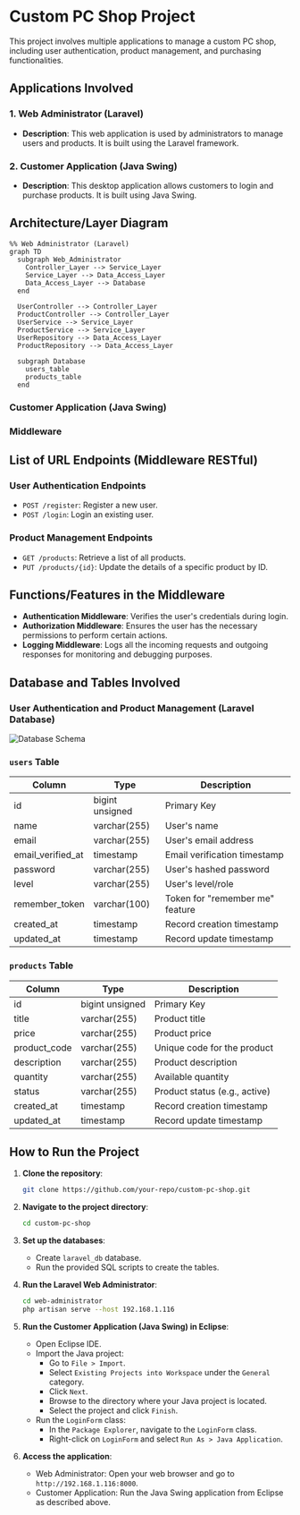 # Custom PC Shop Project

This project involves multiple applications to manage a custom PC shop, including user authentication, product management, and purchasing functionalities.

## Applications Involved

### 1. Web Administrator (Laravel)
- **Description**: This web application is used by administrators to manage users and products. It is built using the Laravel framework.


### 2. Customer Application (Java Swing)
- **Description**: This desktop application allows customers to login and purchase products. It is built using Java Swing.


## Architecture/Layer Diagram

```mermaid
%% Web Administrator (Laravel)
graph TD
  subgraph Web_Administrator
    Controller_Layer --> Service_Layer
    Service_Layer --> Data_Access_Layer
    Data_Access_Layer --> Database
  end
  
  UserController --> Controller_Layer
  ProductController --> Controller_Layer
  UserService --> Service_Layer
  ProductService --> Service_Layer
  UserRepository --> Data_Access_Layer
  ProductRepository --> Data_Access_Layer
  
  subgraph Database
    users_table
    products_table
  end

```

### Customer Application (Java Swing)



### Middleware


## List of URL Endpoints (Middleware RESTful)

### User Authentication Endpoints
- `POST /register`: Register a new user.
- `POST /login`: Login an existing user.

### Product Management Endpoints
- `GET /products`: Retrieve a list of all products.
- `PUT /products/{id}`: Update the details of a specific product by ID.

## Functions/Features in the Middleware

- **Authentication Middleware**: Verifies the user's credentials during login.
- **Authorization Middleware**: Ensures the user has the necessary permissions to perform certain actions.
- **Logging Middleware**: Logs all the incoming requests and outgoing responses for monitoring and debugging purposes.

## Database and Tables Involved

### User Authentication and Product Management (Laravel Database)
![Database Schema](path/to/database/schema/image.png)

### `users` Table
| Column             | Type            | Description                      |
|--------------------|-----------------|----------------------------------|
| id                 | bigint unsigned | Primary Key                      |
| name               | varchar(255)    | User's name                      |
| email              | varchar(255)    | User's email address             |
| email_verified_at  | timestamp       | Email verification timestamp     |
| password           | varchar(255)    | User's hashed password           |
| level              | varchar(255)    | User's level/role                |
| remember_token     | varchar(100)    | Token for "remember me" feature  |
| created_at         | timestamp       | Record creation timestamp        |
| updated_at         | timestamp       | Record update timestamp          |

### `products` Table
| Column        | Type            | Description                    |
|---------------|-----------------|--------------------------------|
| id            | bigint unsigned | Primary Key                    |
| title         | varchar(255)    | Product title                  |
| price         | varchar(255)    | Product price                  |
| product_code  | varchar(255)    | Unique code for the product    |
| description   | varchar(255)    | Product description            |
| quantity      | varchar(255)    | Available quantity             |
| status        | varchar(255)    | Product status (e.g., active)  |
| created_at    | timestamp       | Record creation timestamp      |
| updated_at    | timestamp       | Record update timestamp        |

## How to Run the Project

1. **Clone the repository**:
    ```sh
    git clone https://github.com/your-repo/custom-pc-shop.git
    ```

2. **Navigate to the project directory**:
    ```sh
    cd custom-pc-shop
    ```

3. **Set up the databases**:
    - Create `laravel_db` database.
    - Run the provided SQL scripts to create the tables.

4. **Run the Laravel Web Administrator**:
    ```sh
    cd web-administrator
    php artisan serve --host 192.168.1.116
    ```

5. **Run the Customer Application (Java Swing) in Eclipse**:
    - Open Eclipse IDE.
    - Import the Java project:
      - Go to `File > Import`.
      - Select `Existing Projects into Workspace` under the `General` category.
      - Click `Next`.
      - Browse to the directory where your Java project is located.
      - Select the project and click `Finish`.
    - Run the `LoginForm` class:
      - In the `Package Explorer`, navigate to the `LoginForm` class.
      - Right-click on `LoginForm` and select `Run As > Java Application`.

6. **Access the application**:
    - Web Administrator: Open your web browser and go to `http://192.168.1.116:8000`.
    - Customer Application: Run the Java Swing application from Eclipse as described above.


